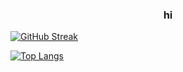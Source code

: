 <h3 align="center">hi</h3>

[![GitHub Streak](https://github-readme-streak-stats.herokuapp.com?user=itsvara&theme=highcontrast&hide_border=true&ring=6B42DD&fire=D88BDD&background=0B0B0B&currStreakLabel=38ABB6&stroke=CFA0DC&currStreakNum=829FFF&sideLabels=43CFDC&sideNums=5477DD)](https://git.io/streak-stats)

[![Top Langs](https://github-readme-stats.vercel.app/api/top-langs/?username=itsvara&layout=compact&bg_color=0B0B0B&hide_border=true&title_color=38ABB6)](https://github.com/anuraghazra/github-readme-stats)

